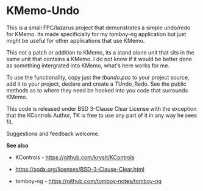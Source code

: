 KMemo-Undo
===========



This is a small FPC/lazarus project that demonstrates a simple undo/redo for KMemo.  Its made specificially for my tomboy-ng application but just might be useful for other applications that use KMemo.



This not a patch or addition to KMemo, its a stand alone unit that sits in the same unit that contains a KMemo. I do not know if it would be better done as something intergrated into KMemo, what's here works for me.



To use the functionality, copy just the *tbundo.pas* to your project source, add it to your project, declare and create a TUndo_Redo. See the public methods as to where they need be hooked into you code that surrounds KMemo.



This code is released under BSD 3-Clause Clear License with the exception that the KControls Author, TK is free to use any part of it in any way he sees fit.



Suggestions and feedback welcome.



**See also** 



* KControls - https://github.com/kryslt/KControls

* https://spdx.org/licenses/BSD-3-Clause-Clear.html

* tomboy-ng - https://github.com/tomboy-notes/tomboy-ng





